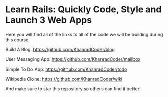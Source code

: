 # Learn Rails: Quickly Code, Style and Launch 3 Web Apps
Here you will find all of the links to all of the code we will be building during this course.

Build A Blog:
https://github.com/KhanradCoder/blog

User Messaging App:
https://github.com/KhanradCoder/mailbox

Simple To Do App:
https://github.com/KhanradCoder/todo

Wikipedia Clone:
https://github.com/KhanradCoder/wiki



And make sure to star this repository so others can find it better!
